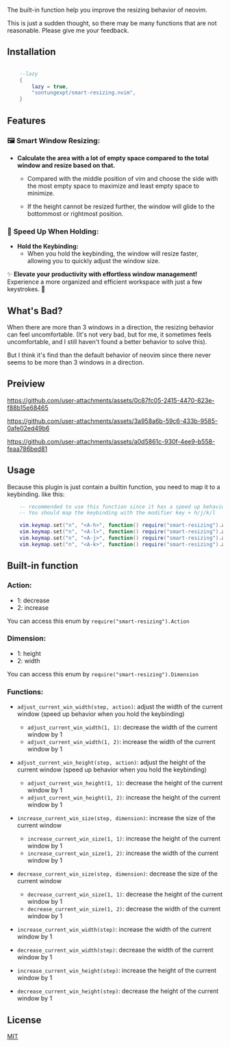 The built-in function help you improve the resizing behavior of neovim.

This is just a sudden thought, so there may be many functions that are not reasonable. Please give me your feedback.

## Installation

```lua

    --lazy
    {
        lazy = true,
        "sontungexpt/smart-resizing.nvim",
    }

```

## Features

### 🖼️ **Smart Window Resizing:**

- **Calculate the area with a lot of empty space compared to the total window and resize based on that.**

  - Compared with the middle position of vim and choose the side with the most empty space to maximize and least empty space to minimize.

  - If the height cannot be resized further, the window will glide to the bottommost or rightmost position.

### 🚀 **Speed Up When Holding:**

- **Hold the Keybinding:**
  - When you hold the keybinding, the window will resize faster, allowing you to quickly adjust the window size.

✨ **Elevate your productivity with effortless window management!** Experience a more organized and efficient workspace with just a few keystrokes. 🚀

## What's Bad?

When there are more than 3 windows in a direction, the resizing behavior can feel uncomfortable. (It's not very bad, but for me, it sometimes feels uncomfortable, and I still haven't found a better behavior to solve this).

But I think it's find than the default behavior of neovim since there never seems to be more than 3 windows in a direction.

## Preiview

https://github.com/user-attachments/assets/0c87fc05-2415-4470-823e-f88b15e68465

https://github.com/user-attachments/assets/3a958a6b-59c6-433b-9585-0afe02ed49b6

https://github.com/user-attachments/assets/a0d5861c-930f-4ee9-b558-feaa786bed81

## Usage

Because this plugin is just contain a builtin function, you need to map it to a keybinding.
like this:

```lua
    -- recommended to use this function since it has a speed up behavior when you hold the keybinding
    -- You should map the keybinding with the modifier key + h/j/k/l

    vim.keymap.set("n", "<A-h>", function() require("smart-resizing").adjust_current_win_width(1, 1) end)
    vim.keymap.set("n", "<A-l>", function() require("smart-resizing").adjust_current_win_width(1, 2) end)
    vim.keymap.set("n", "<A-j>", function() require("smart-resizing").adjust_current_win_height(1, 1) end)
    vim.keymap.set("n", "<A-k>", function() require("smart-resizing").adjust_current_win_height(1, 2) end)
```

## Built-in function

### Action:

- 1: decrease
- 2: increase

You can access this enum by `require("smart-resizing").Action`

### Dimension:

- 1: height
- 2: width

You can access this enum by `require("smart-resizing").Dimension`

### Functions:

- `adjust_current_win_width(step, action)`: adjust the width of the current window (speed up behavior when you hold the keybinding)

  - `adjust_current_win_width(1, 1)`: decrease the width of the current window by 1
  - `adjust_current_win_width(1, 2)`: increase the width of the current window by 1

- `adjust_current_win_height(step, action)`: adjust the height of the current window (speed up behavior when you hold the keybinding)

  - `adjust_current_win_height(1, 1)`: decrease the height of the current window by 1
  - `adjust_current_win_height(1, 2)`: increase the height of the current window by 1

- `increase_current_win_size(step, dimension)`: increase the size of the current window

  - `increase_current_win_size(1, 1)`: increase the height of the current window by 1
  - `increase_current_win_size(1, 2)`: increase the width of the current window by 1

- `decrease_current_win_size(step, dimension)`: decrease the size of the current window

  - `decrease_current_win_size(1, 1)`: decrease the height of the current window by 1
  - `decrease_current_win_size(1, 2)`: decrease the width of the current window by 1

- `increase_current_win_width(step)`: increase the width of the current window by 1

- `decrease_current_win_width(step)`: decrease the width of the current window by 1

- `increase_current_win_height(step)`: increase the height of the current window by 1

- `decrease_current_win_height(step)`: decrease the height of the current window by 1

## License

[MIT](./LICENSE)
